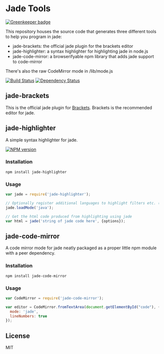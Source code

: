 # Jade Tools

[![Greenkeeper badge](https://badges.greenkeeper.io/ForbesLindesay/jade-brackets.svg)](https://greenkeeper.io/)

This repository houses the source code that generates three different tools to help you program in jade:

 - jade-brackets: the official jade plugin for the brackets editor
 - jade-highlighter: a syntax highlighter for highlighting jade in node.js
 - jade-code-mirror: a browserifyable npm library that adds jade support to code-mirror

There's also the raw CodeMirror mode in /lib/mode.js

[![Build Status](https://img.shields.io/travis/ForbesLindesay/jade-brackets/master.svg)](https://travis-ci.org/ForbesLindesay/jade-brackets)
[![Dependency Status](https://img.shields.io/david/ForbesLindesay/jade-brackets.svg)](https://david-dm.org/ForbesLindesay/jade-brackets)

## jade-brackets

This is the official jade plugin for [Brackets](http://brackets.io/).  Brackets is the recommended editor for jade.


## jade-highlighter

A simple syntax highlighter for jade.

[![NPM version](https://img.shields.io/npm/v/jade-highlighter.svg)](http://badge.fury.io/js/jade-highlighter)

### Installation

```
npm install jade-highlighter
```

### Usage

```js
var jade = require('jade-highlighter');

// Optionally register additional languages to highlight filters etc. (by default html, js, css and markdown are supported)
jade.loadMode('java');

// Get the html code produced from highlighting using jade
var html = jade('string of jade code here', {options});
```

## jade-code-mirror

A code mirror mode for jade neatly packaged as a proper little npm module with a peer dependency.

### Installation

```
npm install jade-code-mirror
```

### Usage

```js
var CodeMirror = require('jade-code-mirror');

var editor = CodeMirror.fromTextArea(document.getElementById("code"), {
  mode: 'jade',
  lineNumbers: true
});
```

## License

MIT
